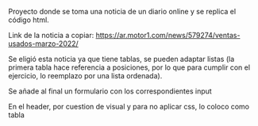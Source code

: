 Proyecto donde se toma una noticia de un diario online y se replica el código html.

Link de la noticia a copiar: https://ar.motor1.com/news/579274/ventas-usados-marzo-2022/


Se eligió esta noticia ya que tiene tablas, se pueden adaptar listas (la primera tabla hace referencia a posiciones, por lo que para cumplir con el ejercicio, lo reemplazo por una lista ordenada).

Se añade al final un formulario con los correspondientes input


En el header, por cuestion de visual y para no aplicar css, lo coloco como tabla